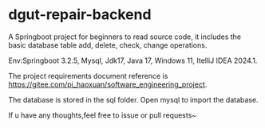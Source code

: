 # dgut-repair-backend
A Springboot project for beginners to read source code, it includes the basic database table add, delete, check, change operations.

Env:Springboot 3.2.5, Mysql, Jdk17, Java 17, Windows 11, ItelliJ IDEA 2024.1.

The project requirements document reference is https://gitee.com/pi_haoxuan/software_engineering_project.

The database is stored in the sql folder. Open mysql to import the database.

If u have any thoughts,feel free to issue or pull requests~
